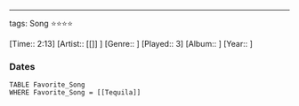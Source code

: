 ---
tags: Song ⭐⭐⭐⭐ 

[Time:: 2:13]
[Artist:: [[]] ]
[Genre:: ]
[Played:: 3]
[Album:: ]
[Year:: ]
### Dates
````dataview
TABLE Favorite_Song
WHERE Favorite_Song = [[Tequila]]
````